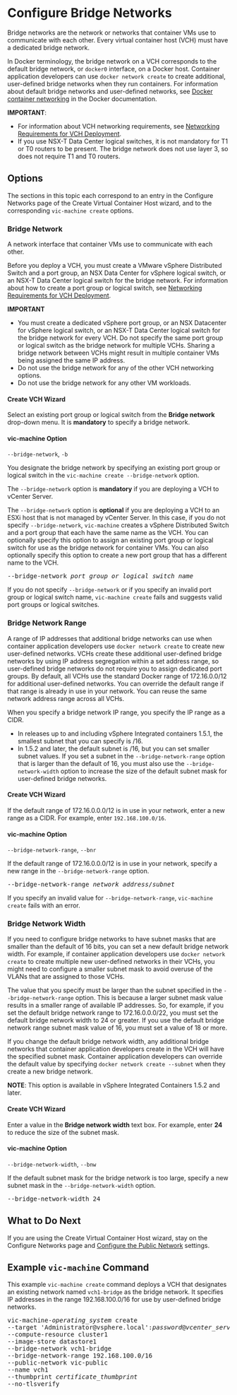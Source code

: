# Configure Bridge Networks #

Bridge networks are the network or networks that container VMs use to communicate with each other. Every virtual container host (VCH) must have a dedicated bridge network. 

In Docker terminology, the bridge network on a VCH corresponds to the default bridge network, or `docker0` interface, on a Docker host. Container application developers can use `docker network create` to create additional, user-defined bridge networks when they run containers. For information about default bridge networks and user-defined networks, see [Docker container networking](https://docs.docker.com/engine/userguide/networking/) in the Docker documentation.

**IMPORTANT**: 

- For information about VCH networking requirements, see [Networking Requirements for VCH Deployment](network_reqs.md#vchnetworkreqs).
- If you use NSX-T Data Center logical switches, it is not mandatory for T1 or T0 routers to be present. The bridge network does not use layer 3, so does not require T1 and T0 routers.

## Options <a id="options"></a>

The sections in this topic each correspond to an entry in the Configure Networks page of the Create Virtual Container Host wizard, and to the  corresponding `vic-machine create` options.

### Bridge Network <a id="bridge"></a>

A network interface that container VMs use to communicate with each other. 

Before you deploy a VCH, you must create a VMware vSphere Distributed Switch and a port group, an NSX Data Center for vSphere logical switch, or an NSX-T Data Center logical switch for the bridge network. For information about how to create a port group or logical switch, see [Networking Requirements for VCH Deployment](network_reqs.md#vchnetworkreqs).

**IMPORTANT** 

- You must create a dedicated vSphere port group, or an NSX Datacenter for vSphere logical switch, or an NSX-T Data Center logical switch for the bridge network for every VCH. Do not specify the same port group or logical switch as the bridge network for multiple VCHs. Sharing a bridge network between VCHs might result in multiple container VMs being assigned the same IP address. 
- Do not use the bridge network for any of the other VCH networking options.
- Do not use the bridge network for any other VM workloads.

#### Create VCH Wizard

Select an existing port group or logical switch from the **Bridge network** drop-down menu. It is **mandatory** to specify a bridge network.

#### vic-machine Option 

`--bridge-network`, `-b`

You designate the bridge network by specifying an existing port group or logical switch in the `vic-machine create --bridge-network` option.  

The `--bridge-network` option is **mandatory** if you are deploying a VCH to vCenter Server. 

The `--bridge-network` option is **optional** if you are deploying a VCH to an ESXi host that is not managed by vCenter Server. In this case, if you do not specify `--bridge-network`, `vic-machine` creates a vSphere Distributed Switch and a port group that each have the same name as the VCH. You can optionally specify this option to assign an existing port group or logical switch for use as the bridge network for container VMs. You can also optionally specify this option to create a new port group that has a different name to the VCH.

<pre>--bridge-network <i>port_group_or_logical_switch_name</i></pre>

If you do not specify `--bridge-network` or if you specify an invalid port group or logical switch name, `vic-machine create` fails and suggests valid port groups or logical switches. 

### Bridge Network Range <a id="bridge-range"></a>

A range of IP addresses that additional bridge networks can use when container application developers use `docker network create` to create new user-defined networks. VCHs create these additional user-defined bridge networks by using IP address segregation within a set address range, so user-defined bridge networks do not require you to assign dedicated port groups. By default, all VCHs use the standard Docker range of 172.16.0.0/12 for additional user-defined networks. You can override the default range if that range is already in use in your network. You can reuse the same network address range across all VCHs.  

When you specify a bridge network IP range, you specify the IP range as a CIDR. 

- In releases up to and including vSphere Integrated containers 1.5.1, the smallest subnet that you can specify is /16.
- In 1.5.2 and later, the default subnet is /16, but you can set smaller subnet values. If you set a subnet in the `--bridge-network-range` option that is larger than the default of 16, you must also use the `--bridge-network-width` option to increase the size of the default subnet mask for user-defined bridge networks.

#### Create VCH Wizard

If the default range of 172.16.0.0.0/12 is in use in your network, enter a new range as a CIDR. For example, enter `192.168.100.0/16`.

#### vic-machine Option

`--bridge-network-range`, `--bnr`

If the default range of 172.16.0.0.0/12 is in use in your network, specify a new range in the `--bridge-network-range` option.
 
<pre>--bridge-network-range <i>network_address</i>/<i>subnet</i></pre>

If you specify an invalid value for `--bridge-network-range`, `vic-machine create` fails with an error.

### Bridge Network Width <a id="bridge-width"></a>

If you need to configure bridge networks to have subnet masks that are smaller than the default of 16 bits, you can set a new default bridge network width. For example, if container application developers use `docker network create` to create multiple new user-defined networks in their VCHs, you might need to configure a smaller subnet mask to avoid overuse of the VLANs that are assigned to those VCHs. 

The value that you specify must be larger than the subnet specified in the `--bridge-network-range` option. This is because a larger subnet mask value results in a smaller range of available IP addresses. So, for example, if you set the default bridge network range to 172.16.0.0.0/22, you must set the default bridge network width to 24 or greater. If you use the default bridge network range subnet mask value of 16, you must set a value of 18 or more.

If you change the default bridge network width, any additional bridge networks that  container application developers create in the VCH will have the specified subnet mask. Container application developers can override the default value by specifying `docker network create --subnet` when they create a new bridge network. 

**NOTE**: This option is available in vSphere Integrated Containers 1.5.2 and later.

#### Create VCH Wizard

Enter a value in the **Bridge network width** text box. For example, enter **24** to reduce the size of the subnet mask.

#### vic-machine Option

`--bridge-network-width`, `--bnw`

If the default subnet mask for the bridge network is too large, specify a new subnet mask in the `--bridge-network-width` option.
 
<pre>--bridge-network-width 24</pre>

## What to Do Next <a id="whatnext"></a>

If you are using the Create Virtual Container Host wizard, stay on the Configure Networks page and [Configure the Public Network](public_network.md) settings.

## Example `vic-machine` Command <a id="example"></a>

This example `vic-machine create` command deploys a VCH that designates an existing network named `vch1-bridge` as the bridge network. It specifies IP addresses in the range 192.168.100.0/16 for use by user-defined bridge networks.

<pre>vic-machine-<i>operating_system</i> create
--target 'Administrator@vsphere.local':<i>password</i>@<i>vcenter_server_address</i>/dc1
--compute-resource cluster1
--image-store datastore1
--bridge-network vch1-bridge
--bridge-network-range 192.168.100.0/16
--public-network vic-public
--name vch1
--thumbprint <i>certificate_thumbprint</i>
--no-tlsverify
</pre>
